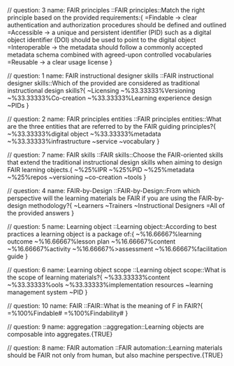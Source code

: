 
// question: 3  name: FAIR principles
::FAIR principles::Match the right principle based on the provided requirements:{
   =Findable -> clear authentication and authorization procedures should be defined and outlined
   =Accessible  -> a unique and persistent identifier (PID) such as a digital object identifier (DOI) should be used to point to the digital object
   =Interoperable  -> the metadata should follow a commonly accepted metadata schema combined with agreed-upon controlled vocabularies
   =Reusable  -> a clear usage license
}


// question: 1  name: FAIR instructional designer skills
::FAIR instructional designer skills::Which of the provided are considered as traditional instructional design skills?{
	~Licensing
	~%33.33333%Versioning
	~%33.33333%Co-creation
	~%33.33333%Learning experience design
	~PIDs
}


// question: 2  name: FAIR principles entities
::FAIR principles entities::What are the three entities that are referred to by the FAIR guiding principles?{
	~%33.33333%digital object
	~%33.33333%metadata
	~%33.33333%infrastructure
	~service
	~vocabulary
}


// question: 7  name: FAIR skills
::FAIR skills::Choose the FAIR-oriented skills that extend the traditional instructional design skills when aiming to design FAIR learning objects.{
	~%25%IPR
	~%25%PID
	~%25%metadata
	~%25%repos
	~versioning
	~co-creation
	~tools
}


// question: 4  name: FAIR-by-Design
::FAIR-by-Design::From which perspective will the learning materials be FAIR if you are using the FAIR-by-design methodology?{
	~Learners
	~Trainers
	~Instructional Designers
	=All of the provided answers
}


// question: 5  name: Learning object
::Learning object::According to best practices a learning object is a package of:{
	~%16.66667%learning outcome
	~%16.66667%lesson plan
	~%16.66667%content
	~%16.66667%activity
	~%16.66667%>assessment
	~%16.66667%facilitation guide
}


// question: 6  name: Learning object scope
::Learning object scope::What is the scope of learning materials?{
	~%33.33333%content
	~%33.33333%ools
	~%33.33333%implementation resources
	~learning management system
	~PID
}


// question: 10  name: FAIR
::FAIR::What is the meaning of F in FAIR?{
	=%100%Findable#
	=%100%Findability#
}


// question: 9  name: aggregation
::aggregation::Learning objects are composable into aggregates.{TRUE}


// question: 8  name: FAIR automation
::FAIR automation::Learning materials should be FAIR not only from human, but also machine perspective.{TRUE}


